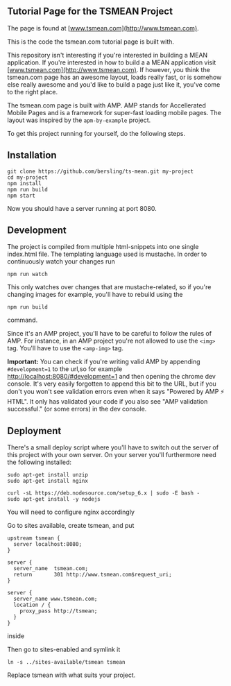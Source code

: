 ## Tutorial Page for the TSMEAN Project

The page is found at [www.tsmean.com](http://www.tsmean.com).

This is the code the tsmean.com tutorial page is built with.

This repository isn't interesting if you're interested in building a MEAN
application. If you're interested in how to build a a MEAN application visit
[www.tsmean.com](http://www.tsmean.com). If however, you think the
tsmean.com page has an awesome layout, loads really fast, or is somehow else
really awesome and you'd like to build a page just like it, you've come to the right place.

The tsmean.com page is built with AMP. AMP stands for Accellerated Mobile Pages
and is a framework for super-fast loading mobile pages. The layout
was inspired by the `apm-by-example` project.

To get this project running for yourself, do the following steps.

## Installation

```
git clone https://github.com/bersling/ts-mean.git my-project
cd my-project
npm install
npm run build
npm start
```

Now you should have a server running at port 8080.

## Development

The project is compiled from multiple html-snippets into one single
index.html file. The templating language used is mustache. In order
to continuously watch your changes run
```
npm run watch
```

This only watches over changes that are mustache-related, so if you're
changing images for example, you'll have to rebuild using the
```
npm run build
```
command.

Since it's an AMP project, you'll have to be careful to follow the rules
of AMP. For instance, in an AMP project you're not allowed to use
the `<img>` tag. You'll have to use the `<amp-img>` tag.

**Important:** You can check if you're writing valid AMP by appending `#development=1`
to the url,so for example
[http://localhost:8080/#development=1](http://localhost:8080/#development=1)
and then opening the chrome dev console.
It's very easily forgotten to append this bit to the URL, but if you don't
you won't see validation errors even when it says "Powered by AMP ⚡ HTML".
It only has validated your code if you also see "AMP validation successful." (or some errors)
in the dev console.



## Deployment
There's a small deploy script where you'll have to switch out
the server of this project with your own server. On your server you'll
furthermore need the following installed:

```
sudo apt-get install unzip
sudo apt-get install nginx

curl -sL https://deb.nodesource.com/setup_6.x | sudo -E bash -
sudo apt-get install -y nodejs

```

You will need to configure nginx accordingly


Go to sites available, create tsmean, and put
```
upstream tsmean {
  server localhost:8080;
}

server {
  server_name  tsmean.com;
  return       301 http://www.tsmean.com$request_uri;
}

server {
  server_name www.tsmean.com;
  location / {
    proxy_pass http://tsmean;
  }
}

```
inside

Then go to sites-enabled and symlink it
```
ln -s ../sites-available/tsmean tsmean
```

Replace tsmean with what suits your project.